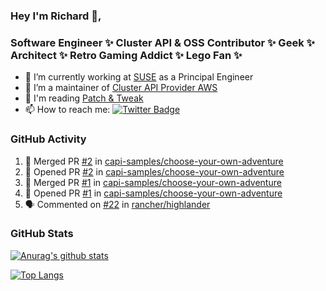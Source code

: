 ### Hey I'm Richard 👋, 

<h3 align="left">Software Engineer ✨ Cluster API & OSS Contributor ✨ Geek ✨ Architect ✨ Retro Gaming Addict ✨ Lego Fan ✨</h3>

- 🔭 I’m currently working at [SUSE](https://www.suse.com/) as a Principal Engineer
- 👯 I’m a maintainer of [Cluster API Provider AWS](https://github.com/kubernetes-sigs/cluster-api-provider-aws)
- 💬 I'm reading [Patch & Tweak](https://bjooks.com/products/patch-tweak-exploring-modular-synthesis)
- 📫 How to reach me: [![Twitter Badge](https://img.shields.io/badge/-@fruit_case-00acee?style=flat&logo=Twitter&logoColor=white)](https://twitter.com/intent/follow?screen_name=fruit_case "Follow on Twitter")

### GitHub Activity 

<!--START_SECTION:activity-->
1. 🎉 Merged PR [#2](https://github.com/capi-samples/choose-your-own-adventure/pull/2) in [capi-samples/choose-your-own-adventure](https://github.com/capi-samples/choose-your-own-adventure)
2. 💪 Opened PR [#2](https://github.com/capi-samples/choose-your-own-adventure/pull/2) in [capi-samples/choose-your-own-adventure](https://github.com/capi-samples/choose-your-own-adventure)
3. 🎉 Merged PR [#1](https://github.com/capi-samples/choose-your-own-adventure/pull/1) in [capi-samples/choose-your-own-adventure](https://github.com/capi-samples/choose-your-own-adventure)
4. 💪 Opened PR [#1](https://github.com/capi-samples/choose-your-own-adventure/pull/1) in [capi-samples/choose-your-own-adventure](https://github.com/capi-samples/choose-your-own-adventure)
5. 🗣 Commented on [#22](https://github.com/rancher/highlander/issues/22#issuecomment-1639945738) in [rancher/highlander](https://github.com/rancher/highlander)
<!--END_SECTION:activity-->

### GitHub Stats

[![Anurag's github stats](https://github-readme-stats.vercel.app/api?username=richardcase&count_private=true&show_icons=true)](https://github.com/anuraghazra/github-readme-stats)

[![Top Langs](https://github-readme-stats.vercel.app/api/top-langs/?username=richardcase&hide=html&layout=compact)](https://github.com/anuraghazra/github-readme-stats)
